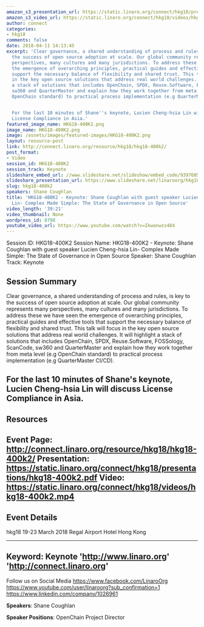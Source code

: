 ```yaml
---
amazon_s3_presentation_url: https://static.linaro.org/connect/hkg18/presentations/hkg18-400k2.pdf
amazon_s3_video_url: https://static.linaro.org/connect/hkg18/videos/hkg18-400k2.mp4
author: connect
categories:
- hkg18
comments: false
date: 2018-04-11 14:13:45
excerpt: 'Clear governance, a shared understanding of process and rules, is key to
  the success of open source adoption at scale. Our global community represents many
  perspectives, many cultures and many jurisdictions. To address these we have seen
  the emergence of overarching principles, practical guides and effective tools that
  support the necessary balance of flexibility and shared trust. This talk will focus
  in the key open source solutions that address real world challenges. It will highlight
  a stack of solutions that includes OpenChain, SPDX, Reuse.Software, FOSSology, ScanCode,
  sw360 and QuarterMaster and explain how they work together from meta level (e.g
  OpenChain standard) to practical process implementation (e.g QuarterMaster CI/CD).


  For the last 10 minutes of Shane''s keynote, Lucien Cheng-hsia Lin will discuss
  License Compliance in Asia.'
featured_image_name: HKG18-400K2.png
image_name: HKG18-400K2.png
image: /assets/images/featured-images/HKG18-400K2.png
layout: resource-post
link: http://connect.linaro.org/resource/hkg18/hkg18-400k2/
post_format:
- Video
session_id: HKG18-400K2
session_track: Keynote
slideshare_embed_url: //www.slideshare.net/slideshow/embed_code/93976057
slideshare_presentation_url: https://www.slideshare.net/linaroorg/hkg18400k2-keynote-shane-coughlan-with-guest-speaker-lucien-chenghsia-lin-complex-made-simple-the-state-of-governance-in-open-source
slug: hkg18-400k2
speakers: Shane Coughlan
title: 'HKG18-400K2 - Keynote: Shane Coughlan with guest speaker Lucien Cheng-hsia
  Lin- Complex Made Simple: The State of Governance in Open Source'
video_length: '39:21'
video_thumbnail: None
wordpress_id: 8798
youtube_video_url: https://www.youtube.com/watch?v=Ikwanwzs484
---
```


Session ID: HKG18-400K2
Session Name: HKG18-400K2 - Keynote: Shane Coughlan with guest speaker Lucien Cheng-hsia Lin- Complex Made Simple: The State of Governance in Open Source
Speaker: Shane Coughlan
Track: Keynote

## Session Summary
Clear governance, a shared understanding of process and rules, is key to the success of open source adoption at scale. Our global community represents many perspectives, many cultures and many jurisdictions. To address these we have seen the emergence of overarching principles, practical guides and effective tools that support the necessary balance of flexibility and shared trust. This talk will focus in the key open source solutions that address real world challenges. It will highlight a stack of solutions that includes OpenChain, SPDX, Reuse.Software, FOSSology, ScanCode, sw360 and QuarterMaster and explain how they work together from meta level (e.g OpenChain standard) to practical process implementation (e.g QuarterMaster CI/CD).

For the last 10 minutes of Shane's keynote, Lucien Cheng-hsia Lin will discuss License Compliance in Asia.
---------------------------------------------------
## Resources
Event Page: http://connect.linaro.org/resource/hkg18/hkg18-400k2/
Presentation: https://static.linaro.org/connect/hkg18/presentations/hkg18-400k2.pdf
Video: https://static.linaro.org/connect/hkg18/videos/hkg18-400k2.mp4
---------------------------------------------------
## Event Details
hkg18
19-23 March 2018
Regal Airport Hotel Hong Kong

---------------------------------------------------
Keyword: Keynote
'http://www.linaro.org'
'http://connect.linaro.org'
---------------------------------------------------
Follow us on Social Media
https://www.facebook.com/LinaroOrg
https://www.youtube.com/user/linaroorg?sub_confirmation=1
https://www.linkedin.com/company/1026961

**Speakers**: Shane Coughlan

**Speaker Positions**: OpenChain Project Director
